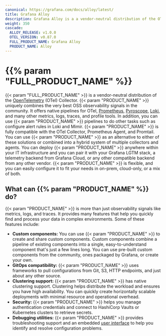 ```yaml
---
canonical: https://grafana.com/docs/alloy/latest/
title: Grafana Alloy
description: Grafana Alloy is a a vendor-neutral distribution of the OTel Collector
weight: 350
cascade:
  ALLOY_RELEASE: v1.0.0
  OTEL_VERSION: v0.87.0
  FULL_PRODUCT_NAME: Grafana Alloy
  PRODUCT_NAME: Alloy
---
```


# {{% param "FULL_PRODUCT_NAME" %}}

{{< param "FULL_PRODUCT_NAME" >}} is a vendor-neutral distribution of the [OpenTelemetry][] (OTel) Collector.
{{< param "PRODUCT_NAME" >}} uniquely combines the very best OSS observability signals in the community.
It offers native pipelines for OTel, [Prometheus][], [Pyroscope][], [Loki][], and many other metrics, logs, traces, and profile tools.
In addition, you can use {{< param "PRODUCT_NAME" >}} pipelines to do other tasks such as configure alert rules in Loki and Mimir.
{{< param "PRODUCT_NAME" >}} is fully compatible with the OTel Collector, Prometheus Agent, and Promtail.
You can use {{< param "PRODUCT_NAME" >}} as an alternative to either of these solutions or combined into a hybrid system of multiple collectors and agents.
You can deploy {{< param "PRODUCT_NAME" >}} anywhere within your IT infrastructure and you can pair it with your Grafana LGTM stack, a telemetry backend from Grafana Cloud, or any other compatible backend from any other vendor.
{{< param "PRODUCT_NAME" >}} is flexible, and you can easily configure it to fit your needs in on-prem, cloud-only, or a mix of both.

## What can {{% param "PRODUCT_NAME" %}} do?

{{< param "PRODUCT_NAME" >}} is more than just observability signals like metrics, logs, and traces. It provides many features that help you quickly find and process your data in complex environments.
Some of these features include:

* **Custom components:** You can use {{< param "PRODUCT_NAME" >}} to create and share custom components.
  Custom components combine a pipeline of existing components into a single, easy-to-understand component that's just a few lines long.
  You can use pre-built custom components from the community, ones packaged by Grafana, or create your own.
* **GitOps compatibility:** {{< param "PRODUCT_NAME" >}} uses frameworks to pull configurations from Git, S3, HTTP endpoints, and just about any other source.
* **Clustering support:** {{< param "PRODUCT_NAME" >}} has native clustering support.
  Clustering helps distribute the workload and ensures you have high availability.
  You can quickly create horizontally scalable deployments with minimal resource and operational overhead.
* **Security:** {{< param "PRODUCT_NAME" >}} helps you manage authentication credentials and connect to HashiCorp Vaults or Kubernetes clusters to retrieve secrets.
* **Debugging utilities:** {{< param "PRODUCT_NAME" >}} provides troubleshooting support and an embedded [user interface][UI] to help you identify and resolve configuration problems.

[OpenTelemetry]: https://opentelemetry.io/ecosystem/distributions/
[Prometheus]: https://prometheus.io
[Loki]: https://github.com/grafana/loki
[Grafana]: https://github.com/grafana/grafana
[Tempo]: https://github.com/grafana/tempo
[Mimir]: https://github.com/grafana/mimir
[Pyroscope]: https://github.com/grafana/pyroscope
[UI]: ./tasks/debug/#alloy-ui

